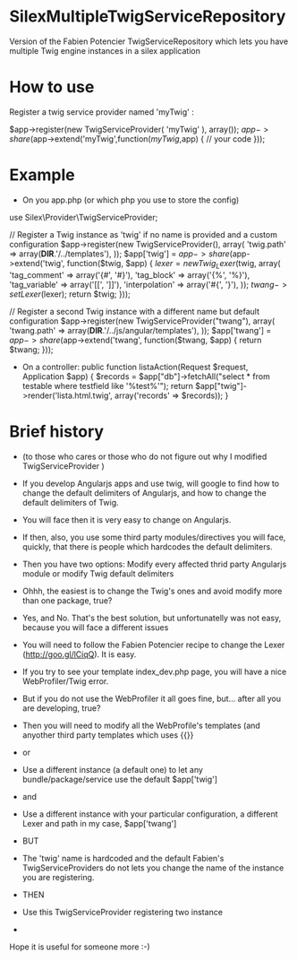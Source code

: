 SilexMultipleTwigServiceRepository
==================================

Version of the Fabien Potencier TwigServiceRepository which lets you have multiple Twig engine instances in a silex application

How to use
==========

Register a twig service provider named 'myTwig' :

$app->register(new TwigServiceProvider( 'myTwig' ), array());
$app->share($app->extend('myTwig',function($myTwig,$app) { // your code }));



Example
=======

* On you app.php (or which php you use to store the config)

use Silex\Provider\TwigServiceProvider;

// Register a Twig instance as 'twig' if no name is provided and a custom configuration
$app->register(new TwigServiceProvider(), array(
                                               'twig.path'    => array(__DIR__.'/../templates'),
                                          ));
$app['twig'] = $app->share($app->extend('twig', function($twig, $app) {
    $lexer = new Twig_Lexer($twig, array(
                                        'tag_comment'   => array('{#', '#}'),
                                        'tag_block'     => array('{%', '%}'),
                                        'tag_variable'  => array('[[', ']]'),
                                        'interpolation' => array('#{', '}'),
                                   ));
    $twang->setLexer($lexer);
    return $twig;
}));

// Register a second Twig instance with a different name but default configuration
$app->register(new TwigServiceProvider("twang"), array(
                                               'twang.path'    => array(__DIR__.'/../js/angular/templates'),
                                          ));
$app['twang'] = $app->share($app->extend('twang', function($twang, $app) {
    return $twang;
}));

* On a controller:
    public function listaAction(Request $request, Application $app) {
        $records = $app["db"]->fetchAll("select * from testable where testfield like '%test%'");
        return $app["twig"]->render('lista.html.twig', array('records' => $records));
    }



Brief history
=============
* (to those who cares or those who do not figure out why I modified TwigServiceProvider )


* If you develop Angularjs apps and use twig, will google to find how to change the default delimiters of Angularjs, and how to change the default delimiters of Twig.
* You will face then it is very easy to change on Angularjs.
* If then, also, you use some third party modules/directives you will face, quickly, that there is people which hardcodes the default delimiters.
* Then you have two options: Modify every affected thrid party Angularjs module or modify Twig default delimiters
* Ohhh, the easiest is to change the Twig's ones and avoid modify more than one package, true?
* Yes, and No. That's the best solution, but unfortunatelly was not easy, because you will face a different issues
* You will need to follow the Fabien Potencier recipe to change the Lexer (http://goo.gl/lCiqQ). It is easy.
* If you try to see your template index_dev.php page, you will have a nice WebProfiler/Twig error.
* But if you do not use the WebProfiler it all goes fine, but... after all you are developing, true?
* Then you will need to modify all the WebProfile's templates (and anyother third party templates which uses {{}}
* or
* Use a different instance (a default one) to let any bundle/package/service use the default $app['twig']
* and
* Use a different instance with your particular configuration, a different Lexer and path in my case, $app['twang']
* BUT
* The 'twig' name is hardcoded and the default Fabien's TwigServiceProviders do not lets you change the name of the instance you are registering.
* THEN
* Use this TwigServiceProvider registering two instance
* 

Hope it is useful for someone more :-)

